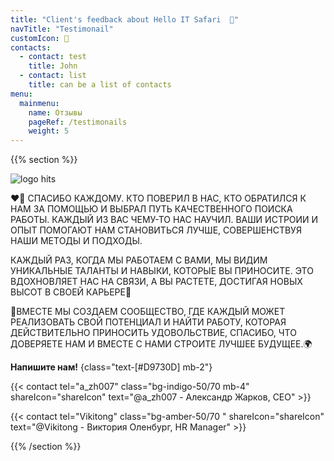 ```yaml
---
title: "Client's feedback about Hello IT Safari  🦖"
navTitle: "Testimonail"
customIcon: 🚀
contacts:
  - contact: test
    title: John
  - contact: list
    title: can be a list of contacts
menu:
  mainmenu:
    name: Отзывы
    pageRef: /testimonails
    weight: 5
---
```


{{% section %}}

<div class="absolute wrapper top-20 *:text-slate-300" >

<img src="/media/defaults/icons/logo.svg" alt="logo hits" class="w-44 mb-1 mx-auto md:m-0 md:w-20" >

<p class="text-xsm md:text-sm">
❤️‍🔥 СПАСИБО КАЖДОМУ. КТО ПОВЕРИЛ В НАС, КТО ОБРАТИЛСЯ К НАМ ЗА ПОМОЩЬЮ И ВЫБРАЛ ПУТЬ КАЧЕСТВЕННОГО ПОИСКА РАБОТЫ. КАЖДЫЙ ИЗ ВАС ЧЕМУ-ТО НАС НАУЧИЛ. ВАШИ ИСТРОИИ И ОПЫТ ПОМОГАЮТ НАМ СТАНОВИТЬСЯ ЛУЧШЕ, СОВЕРШЕНСТВУЯ НАШИ МЕТОДЫ И ПОДХОДЫ.
</p> 
<p class=" hidden md:block md:text-sm ">
КАЖДЫЙ РАЗ, КОГДА МЫ РАБОТАЕМ С ВАМИ, МЫ ВИДИМ УНИКАЛЬНЫЕ ТАЛАНТЫ И НАВЫКИ, КОТОРЫЕ ВЫ ПРИНОСИТЕ. ЭТО ВДОХНОВЛЯЕТ НАС НА СВЯЗИ, А ВЫ РАСТЕТЕ, ДОСТИГАЯ НОВЫХ ВЫСОТ В СВОЕЙ КАРЬЕРЕ👥
</p>
<p class=" hidden md:block md:text-sm" >
🚀ВМЕСТЕ МЫ СОЗДАЕМ СООБЩЕСТВО, ГДЕ КАЖДЫЙ МОЖЕТ РЕАЛИЗОВАТЬ СВОЙ ПОТЕНЦИАЛ И НАЙТИ РАБОТУ, КОТОРАЯ ДЕЙСТВИТЕЛЬНО ПРИНОСИТЬ УДОВОЛЬСТВИЕ, СПАСИБО, ЧТО ДОВЕРЯЕТЕ НАМ И ВМЕСТЕ С НАМИ СТРОИТЕ ЛУЧШЕЕ БУДУЩЕЕ.🌍
</p>

</div>

**Напишите нам!**
{class="text-[#D9730D] mb-2"}

{{< contact
tel="a_zh007"
class="bg-indigo-50/70 mb-4"
shareIcon="shareIcon"
text="@a_zh007 - Александр Жарков, CEO" >}}

{{< contact
tel="Vikitong"
class="bg-amber-50/70 "
shareIcon="shareIcon"
text="@Vikitong - Виктория Оленбург, HR Manager" >}}

{{% /section %}}
